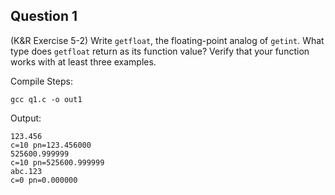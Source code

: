 ## Question 1
(K&R Exercise 5-2) Write <code>getfloat</code>, the floating-point analog of <code>getint</code>. What type does <code>getfloat</code> return as its function value? Verify that your function works with at least three examples.

Compile Steps: 

	gcc q1.c -o out1

Output:

	123.456
	c=10 pn=123.456000
	525600.999999
	c=10 pn=525600.999999
	abc.123
	c=0 pn=0.000000

